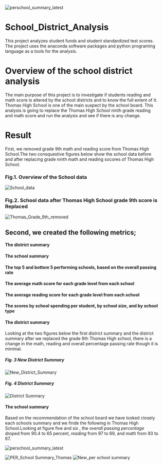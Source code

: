 ![perschool_summary_latest](https://user-images.githubusercontent.com/78656720/111802804-ca997200-88a4-11eb-9798-0ced794e51ca.png)

# School_District_Analysis
This project analyzes student funds and student standardized test scores. The project uses the anaconda software packages and python programing language as a tools for the analysis.
# Overview of the school district analysis
The main purpose of this project is to investigate if students reading and math score is altered by the school districts and to know the full extent of it. 
Thomas High School is one of the  main suspect by the school board. This analysis is going to replace the Thomas High School ninth grade reading and math score and run the analysis and see if there is any change.

# Result
First, we removed grade 9th math and reading score from Thomas High School.The two consquestive figures below show the school data before and after replacing grade ninth math and reading socores of Thomas High School.
### Fig.1. Overview of the School data
![School_data](https://user-images.githubusercontent.com/78656720/111785675-48548200-8893-11eb-92a6-8aebb2339f4d.png)
### Fig.2. School data after Thomas High School grade 9th score is Replaced
![Thomas_Grade_9th_removed](https://user-images.githubusercontent.com/78656720/111785702-50acbd00-8893-11eb-9155-3f570d1d5234.png)

## Second, we created the following metrics;
   #### The district summary
   #### The school summary
   #### The top 5 and bottom 5 performing schools, based on the overall passing rate
   #### The average math score for each grade level from each school
   #### The average reading score for each grade level from each school
   #### The scores by school spending per student, by school size, and by school type 
   
   
   #### The district summary
   Looking at the two figures below the first district summary and the district summary after we replaced the grade 9th Thomas High school, there is a change in the math, reading and overall percentage passing rate though it is minimal.
   ##### Fig. 3 New District Summary
![New_District_Summary](https://user-images.githubusercontent.com/78656720/111794066-3d521f80-889c-11eb-923d-fe72270d94bc.png)


   ##### Fig. 4 District Summary
![District Summary](https://user-images.githubusercontent.com/78656720/111794795-f87ab880-889c-11eb-9874-73e36c11d8ab.png)

 #### The school summary
 Based on the recommendation of the school board we have looked closely each schools summary and we finde the following in Thomas High School.Looking at figure five and six , the *overall passing percentage* droped from 90.4 to 65 percent, *reading* from 97 to 69, and *math* from 93 to 67.
 
 ![perschool_summary_latest](https://user-images.githubusercontent.com/78656720/111802940-ef8de500-88a4-11eb-83a7-ac6639b88003.png)

 ![PER_School Summary_Thomas](https://user-images.githubusercontent.com/78656720/111797278-632cf380-889f-11eb-8180-924a2817feae.png)
![New_per school summary](https://user-images.githubusercontent.com/78656720/111797352-78a21d80-889f-11eb-8ec3-f903c554707f.png)
